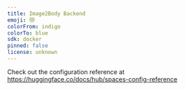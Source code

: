 ```yaml
---
title: Image2Body Backend
emoji: 😻
colorFrom: indigo
colorTo: blue
sdk: docker
pinned: false
license: unknown
---
```


Check out the configuration reference at https://huggingface.co/docs/hub/spaces-config-reference
